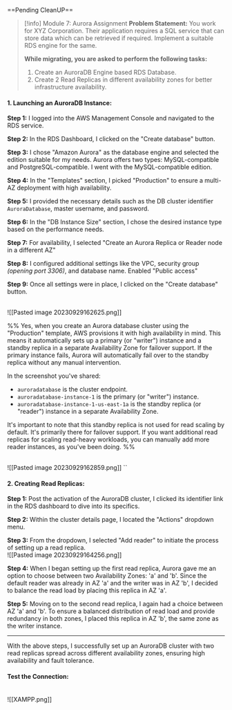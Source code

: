 ==Pending CleanUP==
 

> [!info] Module 7: Aurora Assignment
> **Problem Statement:** 
> You work for XYZ Corporation. Their application requires a SQL service that can store data which can be retrieved if required. Implement a suitable RDS engine for the same. 
> 
> **While migrating, you are asked to perform the following tasks:** 
> 1. Create an AuroraDB Engine based RDS Database. 
> 2. Create 2 Read Replicas in different availability zones for better infrastructure availability.


#### **1. Launching an AuroraDB Instance:**

**Step 1:** I logged into the AWS Management Console and navigated to the RDS service.

**Step 2:** In the RDS Dashboard, I clicked on the "Create database" button.

**Step 3:** I chose "Amazon Aurora" as the database engine and selected the edition suitable for my needs. Aurora offers two types: MySQL-compatible and PostgreSQL-compatible. I went with the MySQL-compatible edition.

**Step 4:** In the "Templates" section, I picked "Production" to ensure a multi-AZ deployment with high availability.

**Step 5:** I provided the necessary details such as the DB cluster identifier `AuroraDatabase`, master username, and password.

**Step 6:** In the "DB Instance Size" section, I chose the desired instance type based on the performance needs.

**Step 7:** For availability, I selected "Create an Aurora Replica or Reader node in a different AZ" 

**Step 8:** I configured additional settings like the VPC, security group *(opening port 3306)*, and database name. Enabled "Public access"

**Step 9:** Once all settings were in place, I clicked on the "Create database" button.

<br>![[Pasted image 20230929162625.png]]

%%
Yes, when you create an Aurora database cluster using the "Production" template, AWS provisions it with high availability in mind. This means it automatically sets up a primary (or "writer") instance and a standby replica in a separate Availability Zone for failover support. If the primary instance fails, Aurora will automatically fail over to the standby replica without any manual intervention.

In the screenshot you've shared:

- `auroradatabase` is the cluster endpoint.
- `auroradatabase-instance-1` is the primary (or "writer") instance.
- `auroradatabase-instance-1-us-east-1a` is the standby replica (or "reader") instance in a separate Availability Zone.

It's important to note that this standby replica is not used for read scaling by default. It's primarily there for failover support. If you want additional read replicas for scaling read-heavy workloads, you can manually add more reader instances, as you've been doing.
%%

<br>![[Pasted image 20230929162859.png]]
``
#### **2. Creating Read Replicas:**

**Step 1:** Post the activation of the AuroraDB cluster, I clicked its identifier link in the RDS dashboard to dive into its specifics.

**Step 2:** Within the cluster details page, I located the "Actions" dropdown menu.

**Step 3:** From the dropdown, I selected "Add reader" to initiate the process of setting up a read replica.
<br>![[Pasted image 20230929164256.png]]

**Step 4:** When I began setting up the first read replica, Aurora gave me an option to choose between two Availability Zones: 'a' and 'b'. Since the default reader was already in AZ 'a' and the writer was in AZ 'b', I decided to balance the read load by placing this replica in AZ 'a'.

**Step 5:** Moving on to the second read replica, I again had a choice between AZ 'a' and 'b'. To ensure a balanced distribution of read load and provide redundancy in both zones, I placed this replica in AZ 'b', the same zone as the writer instance.


---

With the above steps, I successfully set up an AuroraDB cluster with two read replicas spread across different availability zones, ensuring high availability and fault tolerance.

#### Test the Connection:
<br>![[XAMPP.png]]


